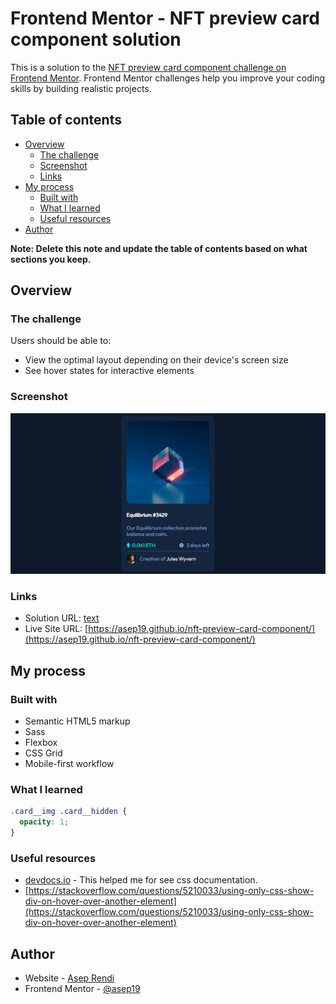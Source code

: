 # Frontend Mentor - NFT preview card component solution

This is a solution to the [NFT preview card component challenge on Frontend Mentor](https://www.frontendmentor.io/challenges/nft-preview-card-component-SbdUL_w0U). Frontend Mentor challenges help you improve your coding skills by building realistic projects. 

## Table of contents

- [Overview](#overview)
  - [The challenge](#the-challenge)
  - [Screenshot](#screenshot)
  - [Links](#links)
- [My process](#my-process)
  - [Built with](#built-with)
  - [What I learned](#what-i-learned) 
  - [Useful resources](#useful-resources)
- [Author](#author) 

**Note: Delete this note and update the table of contents based on what sections you keep.**

## Overview

### The challenge

Users should be able to:

- View the optimal layout depending on their device's screen size
- See hover states for interactive elements

### Screenshot

![nft screenshot](./images/nft-screenshoot.png "Nft Preview Card Component")

### Links

- Solution URL: [text](link)
- Live Site URL: [https://asep19.github.io/nft-preview-card-component/](https://asep19.github.io/nft-preview-card-component/)

## My process

### Built with

- Semantic HTML5 markup
- Sass  
- Flexbox
- CSS Grid
- Mobile-first workflow 
 

### What I learned 
 
```css
.card__img .card__hidden {
  opacity: 1;
}
```    

### Useful resources

- [devdocs.io](https://devdocs.io) - This helped me for see css documentation. 
- [https://stackoverflow.com/questions/5210033/using-only-css-show-div-on-hover-over-another-element](https://stackoverflow.com/questions/5210033/using-only-css-show-div-on-hover-over-another-element)
 

## Author

- Website - [Asep Rendi](https://asep19.github.io)
- Frontend Mentor - [@asep19](https://www.frontendmentor.io/profile/asep19) 
 
